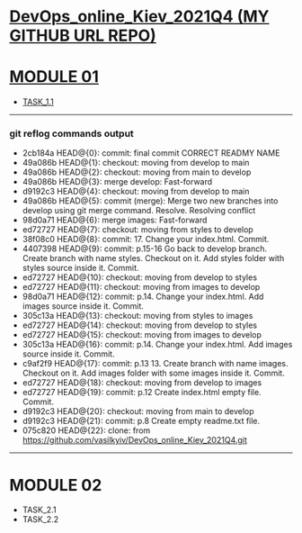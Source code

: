 
[DevOps_online_Kiev_2021Q4 (MY GITHUB URL REPO)](https://github.com/vasilkyiv/DevOps_online_Kiev_2021Q4.git)
=======================================
[MODULE 01](https://github.com/vasilkyiv/DevOps_online_Kiev_2021Q4/tree/main/m1) 
===============
- [TASK_1.1](https://github.com/vasilkyiv/DevOps_online_Kiev_2021Q4/tree/main/m1/task1.1)
  
*************************************
### git reflog commands output ###
- 2cb184a HEAD@{0}: commit: final commit CORRECT READMY NAME
- 49a086b HEAD@{1}: checkout: moving from develop to main
- 49a086b HEAD@{2}: checkout: moving from main to develop
- 49a086b HEAD@{3}: merge develop: Fast-forward
- d9192c3 HEAD@{4}: checkout: moving from develop to main
- 49a086b HEAD@{5}: commit (merge): Merge two new branches into develop using git merge command. Resolve. Resolving conflict
- 98d0a71 HEAD@{6}: merge images: Fast-forward
- ed72727 HEAD@{7}: checkout: moving from styles to develop
- 38f08c0 HEAD@{8}: commit: 17. Change your index.html. Commit.
- 4407398 HEAD@{9}: commit: p.15-16 Go back to develop branch. Create branch with name styles. Checkout on it. Add styles folder with styles source inside it. Commit.
- ed72727 HEAD@{10}: checkout: moving from develop to styles
- ed72727 HEAD@{11}: checkout: moving from images to develop
- 98d0a71 HEAD@{12}: commit: p.14. Change your index.html. Add images source inside it. Commit.
- 305c13a HEAD@{13}: checkout: moving from styles to images
- ed72727 HEAD@{14}: checkout: moving from develop to styles
- ed72727 HEAD@{15}: checkout: moving from images to develop
- 305c13a HEAD@{16}: commit: p.14. Change your index.html. Add images source inside it. Commit.
- c9af2f9 HEAD@{17}: commit: p.13 13. Create branch with name images. Checkout on it. Add images folder with some images inside it. Commit.
- ed72727 HEAD@{18}: checkout: moving from develop to images
- ed72727 HEAD@{19}: commit: p.12 Create index.html empty file. Commit.
- d9192c3 HEAD@{20}: checkout: moving from main to develop
- d9192c3 HEAD@{21}: commit: p.8 Create empty readme.txt file.
- 075c820 HEAD@{22}: clone: from https://github.com/vasilkyiv/DevOps_online_Kiev_2021Q4.git
************
MODULE 02 
===============
- TASK_2.1
- TASK_2.2

